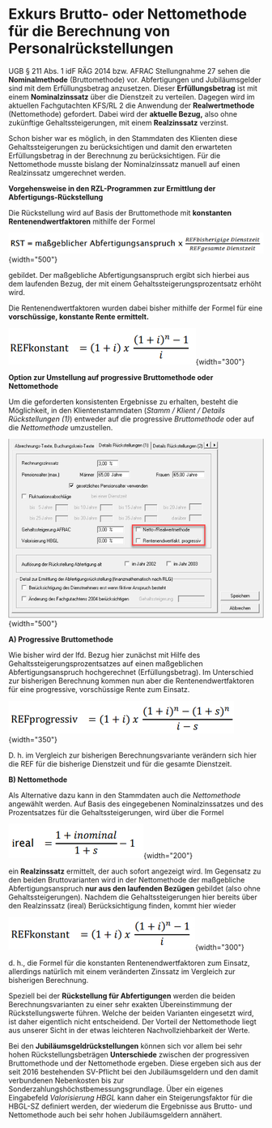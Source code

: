 # Exkurs Brutto- oder Nettomethode für die Berechnung von Personalrückstellungen

UGB § 211 Abs. 1 idF RÄG 2014 bzw. AFRAC Stellungnahme 27 sehen die **Nominalmethode** (Bruttomethode) vor. Abfertigungen und Jubiläumsgelder sind mit dem Erfüllungsbetrag anzusetzen. Dieser **Erfüllungsbetrag** ist mit einem **Nominalzinssatz** über die Dienstzeit zu verteilen. Dagegen wird im aktuellen Fachgutachten KFS/RL 2 die Anwendung der **Realwertmethode** (Nettomethode) gefordert. Dabei wird der **aktuelle Bezug,** also ohne zukünftige Gehaltssteigerungen, mit einem **Realzinssatz** verzinst.

Schon bisher war es möglich, in den Stammdaten des Klienten diese Gehaltssteigerungen zu berücksichtigen und damit den erwarteten Erfüllungsbetrag in der Berechnung zu berücksichtigen. Für die Nettomethode musste bislang der Nominalzinssatz manuell auf einen Realzinssatz umgerechnet werden.

**Vorgehensweise in den RZL-Programmen zur Ermittlung der Abfertigungs-Rückstellung**

Die Rückstellung wird auf Basis der Bruttomethode mit **konstanten Rentenendwertfaktoren** mithilfe der Formel

![Image](img/image282.png){width="500"}

gebildet. Der maßgebliche Abfertigungsanspruch ergibt sich hierbei aus dem laufenden Bezug, der mit einem Gehaltssteigerungsprozentsatz erhöht wird.

Die Rentenendwertfaktoren wurden dabei bisher mithilfe der Formel für eine **vorschüssige, konstante Rente ermittelt.**

![Image](img/image283.png){width="300"}

**Option zur Umstellung auf progressive Bruttomethode oder Nettomethode**

Um die geforderten konsistenten Ergebnisse zu erhalten, besteht die Möglichkeit, in den Klientenstammdaten (*Stamm / Klient / Details Rückstellungen (1)*) entweder auf die progressive *Bruttomethode* oder auf die *Nettomethode* umzustellen.

![Image](<img/image281.png>){width="500"}

**A) Progressive Bruttomethode**

Wie bisher wird der lfd. Bezug hier zunächst mit Hilfe des Gehaltssteigerungsprozentsatzes auf einen maßgeblichen Abfertigungsanspruch hochgerechnet (Erfüllungsbetrag). Im Unterschied zur bisherigen Berechnung kommen nun aber die Rentenendwertfaktoren für eine progressive, vorschüssige Rente zum Einsatz.

![Image](img/image284.png){width="350"}

D. h. im Vergleich zur bisherigen Berechnungsvariante verändern sich hier die REF für die bisherige Dienstzeit und für die gesamte Dienstzeit.

**B) Nettomethode**

Als Alternative dazu kann in den Stammdaten auch die *Nettomethode* angewählt werden. Auf Basis des eingegebenen Nominalzinssatzes und des Prozentsatzes für die Gehaltssteigerungen, wird über die Formel

![Image](img/image285.png){width="200"}

ein **Realzinssatz** ermittelt, der auch sofort angezeigt wird. Im Gegensatz zu den beiden Bruttovarianten wird in der Nettomethode der maßgebliche Abfertigungsanspruch **nur aus den laufenden Bezügen** gebildet (also ohne Gehaltssteigerungen). Nachdem die Gehaltssteigerungen hier bereits über den Realzinssatz (ireal) Berücksichtigung finden, kommt hier wieder

![Image](img/image286.png){width="300"}

d. h., die Formel für die konstanten Rentenendwertfaktoren zum Einsatz, allerdings natürlich mit einem veränderten Zinssatz im Vergleich zur bisherigen Berechnung.

Speziell bei der **Rückstellung für Abfertigungen** werden die beiden Berechnungsvarianten zu einer sehr exakten Übereinstimmung der Rückstellungswerte führen. Welche der beiden Varianten eingesetzt wird, ist daher eigentlich nicht entscheidend. Der Vorteil der Nettomethode liegt aus unserer Sicht in der etwas leichteren Nachvollziehbarkeit der Werte.

Bei den **Jubiläumsgeldrückstellungen** können sich vor allem bei sehr hohen Rückstellungsbeträgen **Unterschiede** zwischen der progressiven Bruttomethode und der Nettomethode ergeben. Diese ergeben sich aus der seit 2016 bestehenden SV-Pflicht bei den Jubiläumsgeldern und den damit verbundenen Nebenkosten bis zur Sonderzahlungshöchstbemessungsgrundlage. Über ein eigenes Eingabefeld *Valorisierung HBGL* kann daher ein Steigerungsfaktor für die HBGL-SZ definiert werden, der wiederum die Ergebnisse aus Brutto- und Nettomethode auch bei sehr hohen Jubiläumsgeldern annähert.